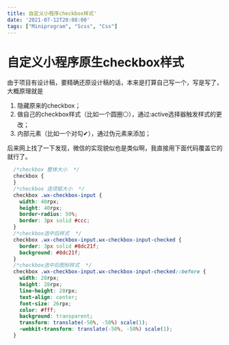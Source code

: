```yaml
---
title: 自定义小程序checkbox样式'
date: '2021-07-12T20:08:00'
tags: ["Miniprogram", "Scss", "Css"]
---
```

# 自定义小程序原生checkbox样式
由于项目有设计稿，要精确还原设计稿的话，本来是打算自己写一个，写是写了，大概原理就是
1. 隐藏原来的checkbox；
2. 做自己的checkbox样式（比如一个圆圈⚪），通过:active选择器触发样式的更改；
3. 内部元素（比如一个对勾✔），通过伪元素来添加；

后来网上找了一下发现，微信的实现貌似也是类似啊，我直接用下面代码覆盖它的就行了。
```scss
  /*checkbox 整体大小  */
  checkbox {
  }
  /*checkbox 选项框大小  */
  checkbox .wx-checkbox-input {
    width: 40rpx;
    height: 40rpx;
    border-radius: 50%;
    border: 3px solid #ccc;
  }
  /*checkbox选中后样式  */
  checkbox .wx-checkbox-input.wx-checkbox-input-checked {
    border: 3px solid #8dc21f;
    background: #8dc21f;
  }
  /*checkbox选中后图标样式  */
  checkbox .wx-checkbox-input.wx-checkbox-input-checked::before {
    width: 28rpx;
    height: 28rpx;
    line-height: 28rpx;
    text-align: center;
    font-size: 26rpx;
    color: #fff;
    background: transparent;
    transform: translate(-50%, -50%) scale(1);
    -webkit-transform: translate(-50%, -50%) scale(1);
  }
```